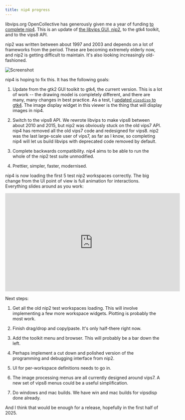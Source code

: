 ```yaml
---
title: nip4 progress
---
```


libvips.org OpenCollective has generously given me a year of funding [to
complete nip4](https://github.com/jcupitt/nip4). This is an update of [the
libvips GUI, nip2](https://github.com/libvips/nip2), to the gtk4 toolkit,
and to the vips8 API.

nip2 was written between about 1997 and 2003 and depends on a lot of
frameworks from the period. These are becoming extremely elderly now,
and nip2 is getting difficult to maintain. It's also looking increasingly
old-fashioned.

![Screenshot](https://opencollective-production.s3.us-west-1.amazonaws.com/update/c944d166-2a2a-4e96-8afe-2a08389e84ae/screenshot.png)

nip4 is hoping to fix this. It has the following goals:

1. Update from the gtk2 GUI toolkit to gtk4, the current version. This
is a lot of work -- the drawing model is completely different, and there
are many, many changes in best practice. As a test, I [updated `vipsdisp`
to gtk4](https://github.com/jcupitt/vipsdisp). The image display widget in
this viewer is the thing that will display images in nip4.

2. Switch to the vips8 API. We rewrote libvips to make vips8 between about
2010 and 2015, but nip2 was obviously stuck on the old vips7 API. nip4 has
removed all the old vips7 code and redesigned for vips8. nip2 was the last
large-scale user of vips7, as far as I know, so completing nip4 will let
us build libvips with deprecated code removed by default.

3. Complete backwards compatibility. nip4 aims to be able to run the whole
of the nip2 test suite unmodified. 

4. Prettier, simpler, faster, modernised.

nip4 is now loading the first 5 test nip2 workspaces correctly. The big change
from the UI point of view is full animation for interactions. Everything
slides around as you work:

<iframe width="560" height="315" src="https://www.youtube.com/embed/Z4TpOLh2Lno?si=5F-SEp3wS37SYBDv" title="YouTube video player" frameborder="0" allow="accelerometer; autoplay; clipboard-write; encrypted-media; gyroscope; picture-in-picture; web-share" referrerpolicy="strict-origin-when-cross-origin" allowfullscreen></iframe>

Next steps:

1. Get all the old nip2 test workspaces loading. This will involve
implementing a few more workspace widgets. Plotting is probably the most work.

2. Finish drag/drop and copy/paste. It's only half-there right now.

3. Add the toolkit menu and browser. This will probably be a bar down the left.

4. Perhaps implement a cut down and polished version of the programming
and debugging interface from nip2.

5. UI for per-workspace definitions needs to go in.

6. The image processing menus are all currently designed around vips7. A
new set of vips8 menus could be a useful simplification.

7. Do windows and mac builds. We have win and mac builds for vipsdisp
done already.

And I think that would be enough for a release, hopefully in the first half
of 2025.

